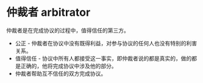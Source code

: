 # 仲裁者 arbitrator

仲裁者是在完成协议的过程中，值得信任的第三方。 

- 公正 - 仲裁者在协议中没有既得利益，对参与协议的任何人也没有特别的利害关系。
- 值得信任 - 协议中所有人都接受这一事实，即仲裁者说的都是真实的，做的都是正确的，他将完成协议中涉及他的部分。
- 仲裁者帮助互不信任的双方完成协议。